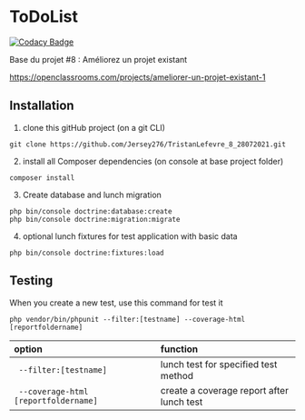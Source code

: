 ToDoList
========
[![Codacy Badge](https://app.codacy.com/project/badge/Grade/b48a8e61a969443eb424c5bf86714165)](https://www.codacy.com/gh/Jersey276/TristanLefevre_8_28072021/dashboard?utm_source=github.com&amp;utm_medium=referral&amp;utm_content=Jersey276/TristanLefevre_8_28072021&amp;utm_campaign=Badge_Grade)

Base du projet #8 : Améliorez un projet existant

https://openclassrooms.com/projects/ameliorer-un-projet-existant-1

## Installation
1.  clone this gitHub project (on a git CLI)
``` 
git clone https://github.com/Jersey276/TristanLefevre_8_28072021.git
``` 
2.  install all Composer dependencies (on console at base project folder)
```
composer install
```
3.  Create database and lunch migration
```
php bin/console doctrine:database:create
php bin/console doctrine:migration:migrate
```
4.  optional lunch fixtures for test application with basic data
```
php bin/console doctrine:fixtures:load
```

## Testing
When you create a new test, use this command for test it
```
php vendor/bin/phpunit --filter:[testname] --coverage-html [reportfoldername]
```
|option| function |
|:--|:--|
|``` --filter:[testname]```| lunch test for specified test method |
|``` --coverage-html [reportfoldername]```| create a coverage report after lunch test |
